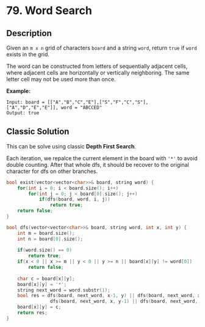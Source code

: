 # 79. Word Search

## Description
Given an `m x n` grid of characters `board` and a string `word`, return `true` if `word` exists in the grid.

The word can be constructed from letters of sequentially adjacent cells, where adjacent cells are horizontally or vertically neighboring. The same letter cell may not be used more than once.

**Example:**
```
Input: board = [["A","B","C","E"],["S","F","C","S"],["A","D","E","E"]], word = "ABCCED"
Output: true
```
## Classic Solution
This can be solve using classic **Depth First Search**.

Each iteration, we repalce the current element in the board with `'*'` to avoid double counting. After that whole dfs, it should be recover to the original character for dfs on other branches.
```C++
bool exist(vector<vector<char>>& board, string word) {
    for(int i = 0; i < board.size(); i++)
        for(int j = 0; j < board[0].size(); j++)
            if(dfs(board, word, i, j))
                return true;
    return false;
}

bool dfs(vector<vector<char>>& board, string word, int x, int y) {
    int m = board.size();
    int n = board[0].size();
    
    if(word.size() == 0)
        return true;
    if(x < 0 || x >= m || y < 0 || y >= n || board[x][y] != word[0])
        return false;
    
    char c = board[x][y];
    board[x][y] = '*';
    string next_word = word.substr(1);
    bool res = dfs(board, next_word, x-1, y) || dfs(board, next_word, x+1, y) ||
                dfs(board, next_word, x, y-1) || dfs(board, next_word, x, y+1);
    board[x][y] = c;
    return res;
}
```